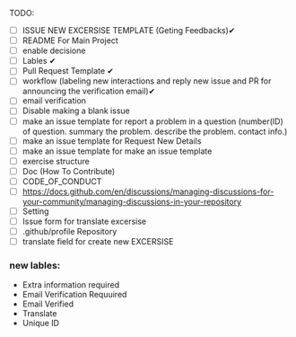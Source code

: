 TODO:

- [ ] ISSUE NEW EXCERSISE TEMPLATE (Geting Feedbacks)✔
- [ ] README For Main Project
- [ ] enable decisione
- [ ] Lables ✔
- [ ] Pull Request Template ✔
- [ ] workflow (labeling new interactions and reply new issue and PR for announcing the verification email)✔
- [ ] email verification
- [ ] Disable making a blank issue
- [ ] make an issue template for report a problem in a question (number(ID) of question. summary the problem. describe the problem. contact info.) 
- [ ] make an issue template for Request New Details
- [ ] make an issue template for make an issue template
- [ ] exercise structure
- [ ] Doc (How To Contribute)
- [ ] CODE_OF_CONDUCT 
- [ ] https://docs.github.com/en/discussions/managing-discussions-for-your-community/managing-discussions-in-your-repository
- [ ] Setting
- [ ] Issue form for translate excersise
- [ ] .github/profile Repository
- [ ] translate field for create new EXCERSISE

### new lables:
- Extra information required
- Email Verification Requuired
- Email Verified
- Translate
- Unique ID
